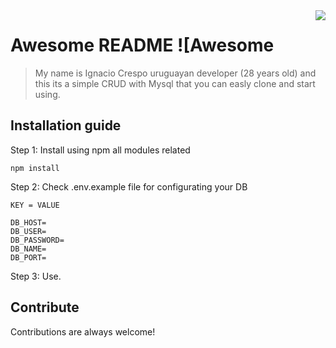<img src="icon.png" align="right" />

# Awesome README ![Awesome

> My name is Ignacio Crespo uruguayan developer (28 years old) and this its a simple CRUD with Mysql that you can easly clone and start using.

## Installation guide

Step 1: Install using npm all modules related

```
npm install
```

Step 2: Check .env.example file for configurating your DB

```
KEY = VALUE

DB_HOST=
DB_USER=
DB_PASSWORD=
DB_NAME=
DB_PORT=
```

Step 3: Use.

## Contribute

Contributions are always welcome!
